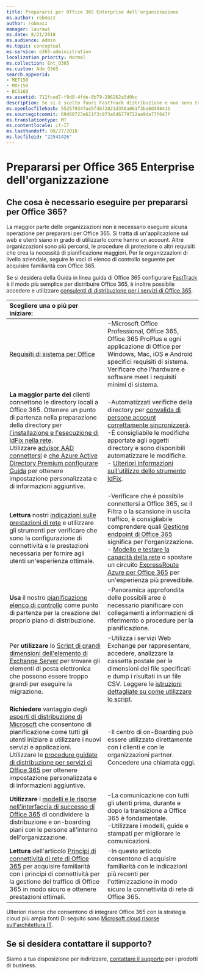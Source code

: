 ```yaml
---
title: Prepararsi per Office 365 Enterprise dell'organizzazione
ms.author: robmazz
author: robmazz
manager: laurawi
ms.date: 8/21/2018
ms.audience: Admin
ms.topic: conceptual
ms.service: o365-administration
localization_priority: Normal
ms.collection: Ent_O365
ms.custom: Adm_O365
search.appverid:
- MET150
- MOE150
- BCS160
ms.assetid: 712fced7-f9d0-4fde-8b79-286262a5d0bc
description: Se si è scelto fuori FastTrack distribuzione e non sono trovare le informazioni necessarie i passaggi di distribuzione di base, questo è il punto di partenza.
ms.openlocfilehash: 552579347ae5f4b72821d350a061f3ba8d48841b
ms.sourcegitcommit: 69d60723e611f3c973a6d6779722aa9da77f647f
ms.translationtype: MT
ms.contentlocale: it-IT
ms.lasthandoff: 08/27/2018
ms.locfileid: "22541426"
---
```

# <a name="get-your-organization-ready-for-office-365-enterprise"></a>Prepararsi per Office 365 Enterprise dell'organizzazione

## <a name="what-do-you-need-to-do-to-get-ready-for-office-365"></a>Che cosa è necessario eseguire per prepararsi per Office 365?

La maggior parte delle organizzazioni non è necessario eseguire alcuna operazione per prepararsi per Office 365. Si tratta di un'applicazione sul web e utenti siano in grado di utilizzarlo come hanno un account. Altre organizzazioni sono più percorsi, le procedure di protezione o altri requisiti che crea la necessità di pianificazione maggiori. Per le organizzazioni di livello aziendale, seguire le voci di elenco di controllo seguente per acquisire familiarità con Office 365.
  
Se si desidera della Guida in linea guida di Office 365 configurare [FastTrack](https://fasttrack.microsoft.com/office) è il modo più semplice per distribuire Office 365, è inoltre possibile accedere e utilizzare [consulenti di distribuzione per i servizi di Office 365](deployment-advisors-for-office-365.md).
  
|**Scegliere una o più per iniziare:**||
|:-----|:-----|
| [Requisiti di sistema per Office](https://products.office.com/office-system-requirements) |-Microsoft Office Professional, Office 365, Office 365 ProPlus e ogni applicazione di Office per Windows, Mac, iOS e Android specifici requisiti di sistema. Verificare che l'hardware e software meet i requisiti minimi di sistema.|
|**La maggior parte dei** clienti connettono le directory locali a Office 365. Ottenere un punto di partenza nella preparazione della directory per [l'installazione e l'esecuzione di IdFix nella rete](https://www.microsoft.com/download/details.aspx?id=36832).<br> Utilizzare [advisor AAD connettersi](https://aka.ms/aadconnectpwsync) e [che Azure Active Directory Premium configurare Guida](https://aka.ms/aadpguidance) per ottenere impostazione personalizzata e di informazioni aggiuntive. <br> |-Automatizzati verifiche della directory per [convalida di persone account correttamente sincronizzerà](https://support.office.com/article/Prepare-to-provision-users-through-directory-synchronization-to-Office-365-01920974-9e6f-4331-a370-13aea4e82b3e). <br> -È consigliabile le modifiche apportate agli oggetti directory e sono disponibili automatizzare le modifiche. <br> - [Ulteriori informazioni sull'utilizzo dello strumento IdFix](prepare-directory-attributes-for-synch-with-idfix.md). |
|**Lettura** nostri [indicazioni sulle prestazioni di rete](https://aka.ms/tune) e utilizzare gli strumenti per verificare che sono la configurazione di connettività e le prestazioni necessaria per fornire agli utenti un'esperienza ottimale.  <br/> | -Verificare che è possibile connettersi a Office 365, se il Filtra o la scansione in uscita traffico, è consigliabile comprendere quali [Gestione endpoint di Office 365](https://support.office.com/article/Managing-Office-365-endpoints-99cab9d4-ef59-4207-9f2b-3728eb46bf9a) significa per l'organizzazione.  <br/>  - [Modello e testare la capacità della rete](https://support.office.com/article/Network-and-migration-planning-for-Office-365-f5ee6c33-bcd7-4b0b-b0f8-dc1d9fb8d132) o spostare un circuito [ExpressRoute Azure per Office 365](https://support.office.com/article/Azure-ExpressRoute-for-Office-365-6d2534a2-c19c-4a99-be5e-33a0cee5d3bd) per un'esperienza più prevedibile.  <br/> |
|**Usa** il nostro [pianificazione elenco di controllo](https://support.office.com/article/Deployment-planning-checklist-for-Office-365-5fa4f6ef-35ad-4840-91c1-4834df3df5a0) come punto di partenza per la creazione del proprio piano di distribuzione.  <br/> | -Panoramica approfondita delle possibili aree è necessario pianificare con collegamenti a informazioni di riferimento o procedure per la pianificazione.  <br/> |
|Per **utilizzare** lo [Script di grandi dimensioni dell'elemento di Exchange Server](https://gallery.technet.microsoft.com/Exchange-Server-Large-Item-b9546cc6) per trovare gli elementi di posta elettronica che possono essere troppo grandi per eseguire la migrazione.  <br/> | -Utilizza i servizi Web Exchange per rappresentare, accedere, analizzare la cassetta postale per le dimensioni dei file specificati e dump i risultati in un file CSV. Leggere le [istruzioni dettagliate su come utilizzare lo script](https://blogs.technet.com/b/mikehall/archive/2013/06/27/large-mail-item-script.aspx).<br/> |
|**Richiedere** vantaggio degli [esperti di distribuzione di Microsoft](https://go.microsoft.com/fwlink/?LinkId=517115) che consentono di pianificazione come tutti gli utenti iniziare a utilizzare i nuovi servizi e applicazioni.  <br/> Utilizzare le [procedure guidate di distribuzione per servizi di Office 365](https://support.office.com/article/Deployment-wizards-for-Office-365-services-165f46e8-3533-4d76-be57-97f81ebd40f2) per ottenere impostazione personalizzata e di informazioni aggiuntive.  <br/> | -Il centro di on-Boarding può essere utilizzato direttamente con i clienti e con le organizzazioni partner. Concedere una chiamata oggi.  <br/> |
|**Utilizzare** i [modelli e le risorse nell'interfaccia di successo di Office 365](https://fasttrack.microsoft.com/office/drive-value/engage) di condividere la distribuzione e on-boarding piani con le persone all'interno dell'organizzazione.  <br/> | -La comunicazione con tutti gli utenti prima, durante e dopo la transizione a Office 365 è fondamentale.  <br/> -Utilizzare i modelli, guide e stampati per migliorare le comunicazioni.  <br/> |
|**Lettura** dell'articolo [Principi di connettività di rete di Office 365](https://aka.ms/o365networkingprinciples) per acquisire familiarità con i principi di connettività per la gestione del traffico di Office 365 in modo sicuro e ottenere prestazioni ottimali.  <br/> | -In questo articolo consentono di acquisire familiarità con le indicazioni più recenti per l'ottimizzazione in modo sicuro la connettività di rete di Office 365.  <br/> |
   
Ulteriori risorse che consentono di integrare Office 365 con la strategia cloud più ampia fonti Di seguito sono [Microsoft cloud risorse sull'architettura IT](https://docs.microsoft.com/en-us/office365/enterprise/microsoft-cloud-it-architecture-resources).
  
## <a name="want-to-talk-with-support"></a>Se si desidera contattare il supporto?
Siamo a tua disposizione per indirizzare, [contattare il supporto](https://support.office.com/article/32a17ca7-6fa0-4870-8a8d-e25ba4ccfd4b) per i prodotti di business.
